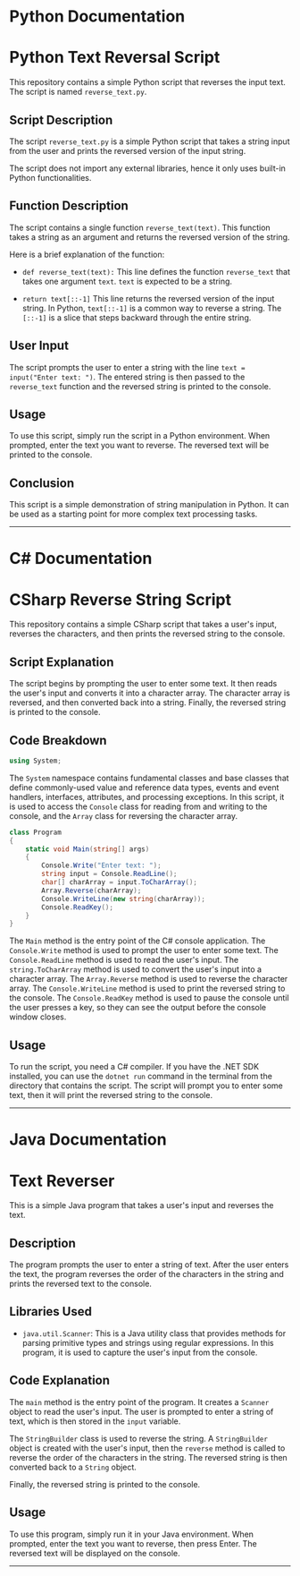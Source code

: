 # Python Documentation

# Python Text Reversal Script

This repository contains a simple Python script that reverses the input text. The script is named `reverse_text.py`.

## Script Description

The script `reverse_text.py` is a simple Python script that takes a string input from the user and prints the reversed version of the input string.

The script does not import any external libraries, hence it only uses built-in Python functionalities.

## Function Description

The script contains a single function `reverse_text(text)`. This function takes a string as an argument and returns the reversed version of the string.

Here is a brief explanation of the function:

- `def reverse_text(text):` This line defines the function `reverse_text` that takes one argument `text`. `text` is expected to be a string.

- `return text[::-1]` This line returns the reversed version of the input string. In Python, `text[::-1]` is a common way to reverse a string. The `[::-1]` is a slice that steps backward through the entire string.

## User Input

The script prompts the user to enter a string with the line `text = input("Enter text: ")`. The entered string is then passed to the `reverse_text` function and the reversed string is printed to the console.

## Usage

To use this script, simply run the script in a Python environment. When prompted, enter the text you want to reverse. The reversed text will be printed to the console.

## Conclusion

This script is a simple demonstration of string manipulation in Python. It can be used as a starting point for more complex text processing tasks.

---

# C# Documentation

# CSharp Reverse String Script

This repository contains a simple CSharp script that takes a user's input, reverses the characters, and then prints the reversed string to the console.

## Script Explanation

The script begins by prompting the user to enter some text. It then reads the user's input and converts it into a character array. The character array is reversed, and then converted back into a string. Finally, the reversed string is printed to the console.

## Code Breakdown

```csharp
using System;
```
The `System` namespace contains fundamental classes and base classes that define commonly-used value and reference data types, events and event handlers, interfaces, attributes, and processing exceptions. In this script, it is used to access the `Console` class for reading from and writing to the console, and the `Array` class for reversing the character array.

```csharp
class Program
{
    static void Main(string[] args)
    {
        Console.Write("Enter text: ");
        string input = Console.ReadLine();
        char[] charArray = input.ToCharArray();
        Array.Reverse(charArray);
        Console.WriteLine(new string(charArray));
        Console.ReadKey();
    }
}
```
The `Main` method is the entry point of the C# console application. The `Console.Write` method is used to prompt the user to enter some text. The `Console.ReadLine` method is used to read the user's input. The `string.ToCharArray` method is used to convert the user's input into a character array. The `Array.Reverse` method is used to reverse the character array. The `Console.WriteLine` method is used to print the reversed string to the console. The `Console.ReadKey` method is used to pause the console until the user presses a key, so they can see the output before the console window closes.

## Usage

To run the script, you need a C# compiler. If you have the .NET SDK installed, you can use the `dotnet run` command in the terminal from the directory that contains the script. The script will prompt you to enter some text, then it will print the reversed string to the console.

---

# Java Documentation

# Text Reverser

This is a simple Java program that takes a user's input and reverses the text.

## Description

The program prompts the user to enter a string of text. After the user enters the text, the program reverses the order of the characters in the string and prints the reversed text to the console.

## Libraries Used

- `java.util.Scanner`: This is a Java utility class that provides methods for parsing primitive types and strings using regular expressions. In this program, it is used to capture the user's input from the console.

## Code Explanation

The `main` method is the entry point of the program. It creates a `Scanner` object to read the user's input. The user is prompted to enter a string of text, which is then stored in the `input` variable.

The `StringBuilder` class is used to reverse the string. A `StringBuilder` object is created with the user's input, then the `reverse` method is called to reverse the order of the characters in the string. The reversed string is then converted back to a `String` object.

Finally, the reversed string is printed to the console.

## Usage

To use this program, simply run it in your Java environment. When prompted, enter the text you want to reverse, then press Enter. The reversed text will be displayed on the console.

---
